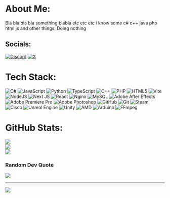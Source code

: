 # About Me:
Bla bla bla bla something blabla etc etc etc i know some c# c++ java php html js and other things. Doing nothing


## Socials:
[![Discord](https://img.shields.io/badge/Discord-%237289DA.svg?logo=discord&logoColor=white)](https://discord.gg/896838377817653258) [![X](https://img.shields.io/badge/X-black.svg?logo=X&logoColor=white)](https://x.com/enesyvl) 

# Tech Stack:
![C#](https://img.shields.io/badge/c%23-%23239120.svg?style=flat&logo=csharp&logoColor=white) ![JavaScript](https://img.shields.io/badge/javascript-%23323330.svg?style=flat&logo=javascript&logoColor=%23F7DF1E) ![Python](https://img.shields.io/badge/python-3670A0?style=flat&logo=python&logoColor=ffdd54) ![TypeScript](https://img.shields.io/badge/typescript-%23007ACC.svg?style=flat&logo=typescript&logoColor=white) ![C++](https://img.shields.io/badge/c++-%2300599C.svg?style=flat&logo=c%2B%2B&logoColor=white) ![PHP](https://img.shields.io/badge/php-%23777BB4.svg?style=flat&logo=php&logoColor=white) ![HTML5](https://img.shields.io/badge/html5-%23E34F26.svg?style=flat&logo=html5&logoColor=white) ![Vite](https://img.shields.io/badge/vite-%23646CFF.svg?style=flat&logo=vite&logoColor=white) ![NodeJS](https://img.shields.io/badge/node.js-6DA55F?style=flat&logo=node.js&logoColor=white) ![Next JS](https://img.shields.io/badge/Next-black?style=flat&logo=next.js&logoColor=white) ![React](https://img.shields.io/badge/react-%2320232a.svg?style=flat&logo=react&logoColor=%2361DAFB) ![Nginx](https://img.shields.io/badge/nginx-%23009639.svg?style=flat&logo=nginx&logoColor=white) ![MySQL](https://img.shields.io/badge/mysql-4479A1.svg?style=flat&logo=mysql&logoColor=white) ![Adobe After Effects](https://img.shields.io/badge/Adobe%20After%20Effects-9999FF.svg?style=flat&logo=Adobe%20After%20Effects&logoColor=white) ![Adobe Premiere Pro](https://img.shields.io/badge/Adobe%20Premiere%20Pro-9999FF.svg?style=flat&logo=Adobe%20Premiere%20Pro&logoColor=white) ![Adobe Photoshop](https://img.shields.io/badge/adobe%20photoshop-%2331A8FF.svg?style=flat&logo=adobe%20photoshop&logoColor=white) ![GitHub](https://img.shields.io/badge/github-%23121011.svg?style=flat&logo=github&logoColor=white) ![Git](https://img.shields.io/badge/git-%23F05033.svg?style=flat&logo=git&logoColor=white) ![Steam](https://img.shields.io/badge/steam-%23000000.svg?style=flat&logo=steam&logoColor=white) ![Cisco](https://img.shields.io/badge/cisco-%23049fd9.svg?style=flat&logo=cisco&logoColor=black) ![Unreal Engine](https://img.shields.io/badge/unrealengine-%23313131.svg?style=flat&logo=unrealengine&logoColor=white) ![Unity](https://img.shields.io/badge/unity-%23000000.svg?style=flat&logo=unity&logoColor=white) ![AMD](https://img.shields.io/badge/AMD-%23000000.svg?style=flat&logo=amd&logoColor=white) ![Arduino](https://img.shields.io/badge/-Arduino-00979D?style=flat&logo=Arduino&logoColor=white) ![FFmpeg](https://shields.io/badge/FFmpeg-%23171717.svg?logo=ffmpeg&style=flat&labelColor=171717&logoColor=5cb85c)
# GitHub Stats:
![](https://github-readme-stats.vercel.app/api?username=enesyvl&theme=midnight-purple&hide_border=false&include_all_commits=false&count_private=true)<br/>
![](https://nirzak-streak-stats.vercel.app/?user=enesyvl&theme=midnight-purple&hide_border=false)<br/>
![](https://github-readme-stats.vercel.app/api/top-langs/?username=enesyvl&theme=midnight-purple&hide_border=false&include_all_commits=false&count_private=true&layout=compact)

### Random Dev Quote
![](https://quotes-github-readme.vercel.app/api?type=horizontal&theme=merko)

---
[![](https://visitcount.itsvg.in/api?id=enesyvl&icon=0&color=0)](https://visitcount.itsvg.in)

